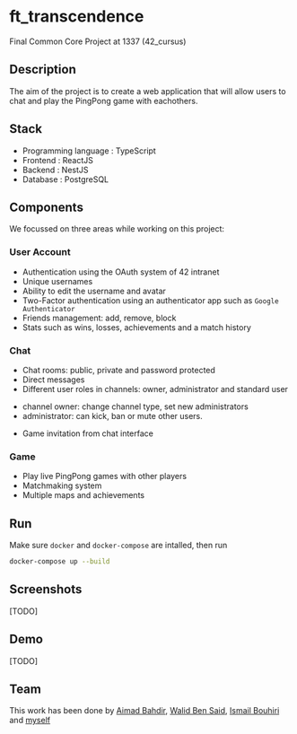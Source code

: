 # ft_transcendence
Final Common Core Project at 1337 (42_cursus)

## Description

The aim of the project is to create a web application that will allow users to chat and play the PingPong game with eachothers.

## Stack

* Programming language : TypeScript
* Frontend : ReactJS
* Backend : NestJS
* Database : PostgreSQL

## Components

We focussed on three areas while working on this project:

### User Account

* Authentication using the OAuth system of 42 intranet
* Unique usernames
* Ability to edit the username and avatar
* Two-Factor authentication using an authenticator app such as `Google Authenticator`
* Friends management: add, remove, block
* Stats such as wins, losses, achievements and a match history

### Chat

* Chat rooms: public, private and password protected
* Direct messages
* Different user roles in channels: owner, administrator and standard user
 - channel owner: change channel type, set new administrators
 - administrator: can kick, ban or mute other users.
* Game invitation from chat interface

### Game

* Play live PingPong games with other players
* Matchmaking system
* Multiple maps and achievements

## Run

Make sure `docker` and `docker-compose` are intalled, then run

```sh
docker-compose up --build
```

## Screenshots
[TODO]

## Demo
[TODO]

## Team

This work has been done by [Aimad Bahdir](https://github.com/AimadBahdir), [Walid Ben Said](https://github.com/wben-sai), [Ismail Bouhiri](https://github.com/ismailbouhiri) and [myself](https://github.com/hrhirha)
